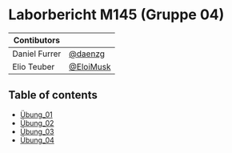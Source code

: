 # Laborbericht M145 (Gruppe 04)

| Contibutors   |                                          |
| ------------- | ---------------------------------------- |
| Daniel Furrer | [@daenzg](https://github.com/daenzg)     |
| Elio Teuber   | [@EloiMusk](https://github.com/EloiMusk) |

## Table of contents

- [Übung_01](./Übung_01)
- [Übung_02](./Übung_02)
- [Übung_03](./Übung_03)
- [Übung_04](./Übung_04)

